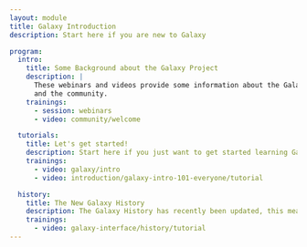 ```yaml
---
layout: module
title: Galaxy Introduction
description: Start here if you are new to Galaxy

program:
  intro:
    title: Some Background about the Galaxy Project
    description: |
      These webinars and videos provide some information about the Galaxy project
      and the community.
    trainings:
      - session: webinars
      - video: community/welcome

  tutorials:
    title: Let's get started!
    description: Start here if you just want to get started learning Galaxy!
    trainings:
      - video: galaxy/intro
      - video: introduction/galaxy-intro-101-everyone/tutorial

  history:
    title: The New Galaxy History
    description: The Galaxy History has recently been updated, this means your Galaxy may look different than what you see in the tutorial videos. This short demo video walks you through the basics of the new Galaxy history system.
    trainings:
      - video: galaxy-interface/history/tutorial
---
```

